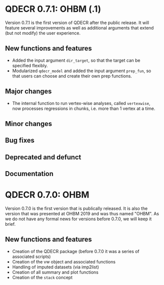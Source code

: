 # QDECR 0.7.1: OHBM (.1)

Version 0.7.1 is the first version of QDECR after the public release. It will feature several improvements as well as additional arguments that extend (but not modify) the user experience.

## New functions and features

* Added the input argument `dir_target`, so that the target can be specified flexibly. 
* Modularized `qdecr_model` and added the input argument `prep_fun`, so that users can choose and create their own prep functions.

## Major changes

* The internal function to run vertex-wise analyses, called `vertexwise`, now processes regressions in chunks, i.e. more than 1 vertex at a time.

## Minor changes

## Bug fixes

## Deprecated and defunct

## Documentation

# QDECR 0.7.0: OHBM

Version 0.7.0 is the first version that is publically released. It is also the version that was presented at OHBM 2019 and was thus named "OHBM". As we do not have any formal news for versions before 0.7.0, we will keep it brief.

## New functions and features

* Creation of the QDECR package (before 0.7.0 it was a series of associated scripts)
* Creation of the vw object and associated functions
* Handling of imputed datasets (via imp2list)
* Creation of all summary and plot functions
* Creation of the `stack` concept
